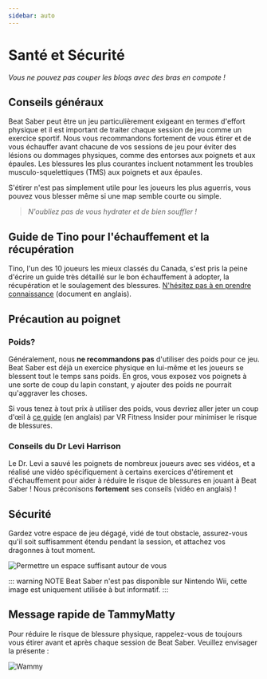 ```yaml
---
sidebar: auto
---
```


# Santé et Sécurité
_Vous ne pouvez pas couper les bloqs avec des bras en compote !_

## Conseils généraux
Beat Saber peut être un jeu particulièrement exigeant en termes d'effort physique et il est important de traiter chaque session de jeu comme un exercice sportif. Nous vous recommandons fortement de vous étirer et de vous échauffer avant chacune de vos sessions de jeu pour éviter des lésions ou dommages physiques, comme des entorses aux poignets et aux épaules. Les blessures les plus courantes incluent notamment les troubles musculo-squelettiques (TMS) aux poignets et aux épaules.

S'étirer n'est pas simplement utile pour les joueurs les plus aguerris, vous pouvez vous blesser même si une map semble courte ou simple.

> _N'oubliez pas de vous hydrater et de bien souffler !_

## Guide de Tino pour l'échauffement et la récupération
Tino, l'un des 10 joueurs les mieux classés du Canada, s'est pris la peine d'écrire un guide très détaillé sur le bon échauffement à adopter, la récupération et le soulagement des blessures. [N'hésitez pas à en prendre connaissance](https://docs.google.com/document/d/122rd-eU0mkwQ6fXUwSmo1_XAh73Jyqd1u6ncrUjtkD0/) (document en anglais).

## Précaution au poignet

### Poids?
Généralement, nous **ne recommandons pas** d'utiliser des poids pour ce jeu. Beat Saber est déjà un exercice physique en lui-même et les joueurs se blessent tout le temps sans poids. En gros, vous exposez vos poignets à une sorte de coup du lapin constant, y ajouter des poids ne pourrait qu'aggraver les choses.

Si vous tenez à tout prix à utiliser des poids, vous devriez aller jeter un coup d'œil à [ce guide](https://www.vrfitnessinsider.com/beat-saber-weighted-gear/) (en anglais) par VR Fitness Insider pour minimiser le risque de blessures.

### Conseils du Dr Levi Harrison
Le Dr. Levi a sauvé les poignets de nombreux joueurs avec ses vidéos, et a réalisé une vidéo spécifiquement à certains exercices d'étirement et d'échauffement pour aider à réduire le risque de blessures en jouant à Beat Saber ! Nous préconisons **fortement** ses conseils (vidéo en anglais) !

<YouTube url='https://www.youtube.com/watch?v=IoL1NOKUmoU' />

## Sécurité
Gardez votre espace de jeu dégagé, vidé de tout obstacle, assurez-vous qu'il soit suffisamment étendu pendant la session, et attachez vos dragonnes à tout moment.

![Permettre un espace suffisant autour de vous](~@images/health-and-safety/allow-adequate-room-around-you.png "Permettre un espace suffisant autour de vous")

::: warning NOTE Beat Saber n'est pas disponible sur Nintendo Wii, cette image est uniquement utilisée à but informatif. :::

## Message rapide de TammyMatty
Pour réduire le risque de blessure physique, rappelez-vous de toujours vous étirer avant et après chaque session de Beat Saber. Veuillez envisager la présente :

![Wammy](~@images/health-and-safety/wammy.gif "Wammy")
